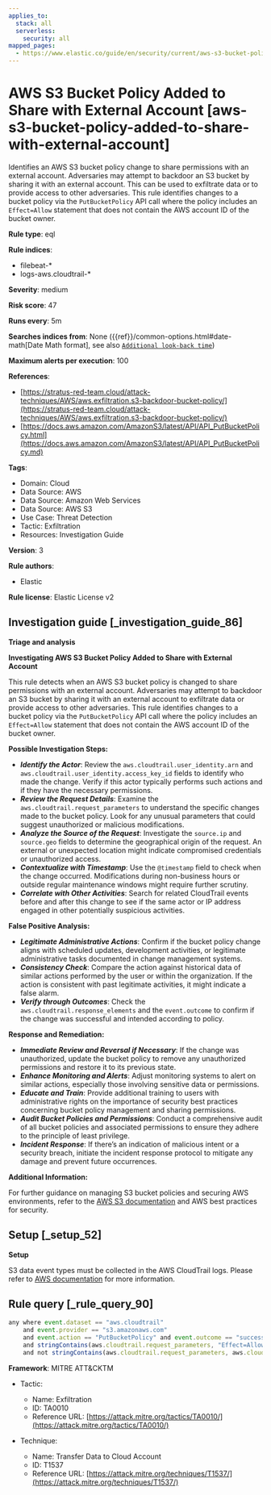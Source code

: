 ```yaml
---
applies_to:
  stack: all
  serverless:
    security: all
mapped_pages:
  - https://www.elastic.co/guide/en/security/current/aws-s3-bucket-policy-added-to-share-with-external-account.html
---
```


# AWS S3 Bucket Policy Added to Share with External Account [aws-s3-bucket-policy-added-to-share-with-external-account]

Identifies an AWS S3 bucket policy change to share permissions with an external account. Adversaries may attempt to backdoor an S3 bucket by sharing it with an external account. This can be used to exfiltrate data or to provide access to other adversaries. This rule identifies changes to a bucket policy via the `PutBucketPolicy` API call where the policy includes an `Effect=Allow` statement that does not contain the AWS account ID of the bucket owner.

**Rule type**: eql

**Rule indices**:

* filebeat-*
* logs-aws.cloudtrail-*

**Severity**: medium

**Risk score**: 47

**Runs every**: 5m

**Searches indices from**: None ({{ref}}/common-options.html#date-math[Date Math format], see also [`Additional look-back time`](docs-content://solutions/security/detect-and-alert/create-detection-rule.md#rule-schedule))

**Maximum alerts per execution**: 100

**References**:

* [https://stratus-red-team.cloud/attack-techniques/AWS/aws.exfiltration.s3-backdoor-bucket-policy/](https://stratus-red-team.cloud/attack-techniques/AWS/aws.exfiltration.s3-backdoor-bucket-policy/)
* [https://docs.aws.amazon.com/AmazonS3/latest/API/API_PutBucketPolicy.html](https://docs.aws.amazon.com/AmazonS3/latest/API/API_PutBucketPolicy.md)

**Tags**:

* Domain: Cloud
* Data Source: AWS
* Data Source: Amazon Web Services
* Data Source: AWS S3
* Use Case: Threat Detection
* Tactic: Exfiltration
* Resources: Investigation Guide

**Version**: 3

**Rule authors**:

* Elastic

**Rule license**: Elastic License v2

## Investigation guide [_investigation_guide_86]

**Triage and analysis**

**Investigating AWS S3 Bucket Policy Added to Share with External Account**

This rule detects when an AWS S3 bucket policy is changed to share permissions with an external account. Adversaries may attempt to backdoor an S3 bucket by sharing it with an external account to exfiltrate data or provide access to other adversaries. This rule identifies changes to a bucket policy via the `PutBucketPolicy` API call where the policy includes an `Effect=Allow` statement that does not contain the AWS account ID of the bucket owner.

**Possible Investigation Steps:**

* ***Identify the Actor***: Review the `aws.cloudtrail.user_identity.arn` and `aws.cloudtrail.user_identity.access_key_id` fields to identify who made the change. Verify if this actor typically performs such actions and if they have the necessary permissions.
* ***Review the Request Details***: Examine the `aws.cloudtrail.request_parameters` to understand the specific changes made to the bucket policy. Look for any unusual parameters that could suggest unauthorized or malicious modifications.
* ***Analyze the Source of the Request***: Investigate the `source.ip` and `source.geo` fields to determine the geographical origin of the request. An external or unexpected location might indicate compromised credentials or unauthorized access.
* ***Contextualize with Timestamp***: Use the `@timestamp` field to check when the change occurred. Modifications during non-business hours or outside regular maintenance windows might require further scrutiny.
* ***Correlate with Other Activities***: Search for related CloudTrail events before and after this change to see if the same actor or IP address engaged in other potentially suspicious activities.

**False Positive Analysis:**

* ***Legitimate Administrative Actions***: Confirm if the bucket policy change aligns with scheduled updates, development activities, or legitimate administrative tasks documented in change management systems.
* ***Consistency Check***: Compare the action against historical data of similar actions performed by the user or within the organization. If the action is consistent with past legitimate activities, it might indicate a false alarm.
* ***Verify through Outcomes***: Check the `aws.cloudtrail.response_elements` and the `event.outcome` to confirm if the change was successful and intended according to policy.

**Response and Remediation:**

* ***Immediate Review and Reversal if Necessary***: If the change was unauthorized, update the bucket policy to remove any unauthorized permissions and restore it to its previous state.
* ***Enhance Monitoring and Alerts***: Adjust monitoring systems to alert on similar actions, especially those involving sensitive data or permissions.
* ***Educate and Train***: Provide additional training to users with administrative rights on the importance of security best practices concerning bucket policy management and sharing permissions.
* ***Audit Bucket Policies and Permissions***: Conduct a comprehensive audit of all bucket policies and associated permissions to ensure they adhere to the principle of least privilege.
* ***Incident Response***: If there’s an indication of malicious intent or a security breach, initiate the incident response protocol to mitigate any damage and prevent future occurrences.

**Additional Information:**

For further guidance on managing S3 bucket policies and securing AWS environments, refer to the [AWS S3 documentation](https://docs.aws.amazon.com/AmazonS3/latest/userguide/enable-cloudtrail-logging-for-s3.md) and AWS best practices for security.


## Setup [_setup_52]

**Setup**

S3 data event types must be collected in the AWS CloudTrail logs. Please refer to [AWS documentation](https://docs.aws.amazon.com/AmazonS3/latest/userguide/enable-cloudtrail-logging-for-s3.md) for more information.


## Rule query [_rule_query_90]

```js
any where event.dataset == "aws.cloudtrail"
    and event.provider == "s3.amazonaws.com"
    and event.action == "PutBucketPolicy" and event.outcome == "success"
    and stringContains(aws.cloudtrail.request_parameters, "Effect=Allow")
    and not stringContains(aws.cloudtrail.request_parameters, aws.cloudtrail.recipient_account_id)
```

**Framework**: MITRE ATT&CKTM

* Tactic:

    * Name: Exfiltration
    * ID: TA0010
    * Reference URL: [https://attack.mitre.org/tactics/TA0010/](https://attack.mitre.org/tactics/TA0010/)

* Technique:

    * Name: Transfer Data to Cloud Account
    * ID: T1537
    * Reference URL: [https://attack.mitre.org/techniques/T1537/](https://attack.mitre.org/techniques/T1537/)



